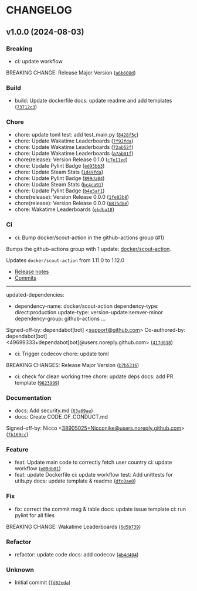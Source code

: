 # CHANGELOG
## v1.0.0 (2024-08-03)
### Breaking
* ci: update workflow

BREAKING CHANGE: Release Major Version ([`a6b608d`](https://github.com/Nicconike/Wakatime-Leaderboards/commit/a6b608dd84f5becf27df4815fb59f1f716a6abd1))
### Build
* build: Update dockerfile
docs: update readme and add templates ([`73712c3`](https://github.com/Nicconike/Wakatime-Leaderboards/commit/73712c3fe362376f4c0c673dc7ff28ad441ccf0b))
### Chore
* chore: update toml
test: add test_main.py ([`8428f5c`](https://github.com/Nicconike/Wakatime-Leaderboards/commit/8428f5cf642ab2f7877267433d51f8dee536cdfb))
* chore: Update Wakatime Leaderboards ([`7f92fda`](https://github.com/Nicconike/Wakatime-Leaderboards/commit/7f92fdaac64ea5c8fc6c98911cb0fc1ccace2505))
* chore: Update Wakatime Leaderboards ([`72ab52f`](https://github.com/Nicconike/Wakatime-Leaderboards/commit/72ab52f296c698763c516d9bc40ec459bb1cf485))
* chore: Update Wakatime Leaderboards ([`a7ab01f`](https://github.com/Nicconike/Wakatime-Leaderboards/commit/a7ab01f5ca7b2c220c6bfe07e95da410b78947f1))
* chore(release): Version Release 0.1.0 ([`c7e11ed`](https://github.com/Nicconike/Wakatime-Leaderboards/commit/c7e11edc0c5569e15640ae25835745e6a3a9f6d8))
* chore: Update Pylint Badge ([`ed95bb3`](https://github.com/Nicconike/Wakatime-Leaderboards/commit/ed95bb3e209f6bda331d719b8dff9bc9f33ed126))
* chore: Update Steam Stats ([`1d49fda`](https://github.com/Nicconike/Wakatime-Leaderboards/commit/1d49fda2b9c81ef69ff5110ad485c61d861be7d4))
* chore: Update Pylint Badge ([`899da04`](https://github.com/Nicconike/Wakatime-Leaderboards/commit/899da041dadbdb669987f15a53fad4b7ad38dfce))
* chore: Update Steam Stats ([`bc4ca91`](https://github.com/Nicconike/Wakatime-Leaderboards/commit/bc4ca91e95f8af832de27fe399f90f64ce55ee62))
* chore: Update Pylint Badge ([`b4e5af1`](https://github.com/Nicconike/Wakatime-Leaderboards/commit/b4e5af1e31c4b9e45d6e7256a2f99c43da74bbcc))
* chore(release): Version Release 0.0.0 ([`1fe82b8`](https://github.com/Nicconike/Wakatime-Leaderboards/commit/1fe82b8a7b49cba64c3fe429204b36ab8d0520da))
* chore(release): Version Release 0.0.0 ([`6875d8e`](https://github.com/Nicconike/Wakatime-Leaderboards/commit/6875d8edb2a120e167ef27c7200a088586a4eb38))
* chore: Wakatime Leaderboards ([`ebdba18`](https://github.com/Nicconike/Wakatime-Leaderboards/commit/ebdba18c313bdd4a2cbca294ce908c1a8b2e27fb))
### Ci
* ci: Bump docker/scout-action in the github-actions group (#1)

Bumps the github-actions group with 1 update: [docker/scout-action](https://github.com/docker/scout-action).


Updates `docker/scout-action` from 1.11.0 to 1.12.0
- [Release notes](https://github.com/docker/scout-action/releases)
- [Commits](https://github.com/docker/scout-action/compare/v1.11.0...v1.12.0)

---
updated-dependencies:
- dependency-name: docker/scout-action
  dependency-type: direct:production
  update-type: version-update:semver-minor
  dependency-group: github-actions
...

Signed-off-by: dependabot[bot] &lt;support@github.com&gt;
Co-authored-by: dependabot[bot] &lt;49699333+dependabot[bot]@users.noreply.github.com&gt; ([`417d618`](https://github.com/Nicconike/Wakatime-Leaderboards/commit/417d6187243f96280a3037be782b4fb92cf79e21))
* ci: Trigger codecov
chore: update toml

BREAKING CHANGES: Release Major Version ([`b7b5316`](https://github.com/Nicconike/Wakatime-Leaderboards/commit/b7b5316846c6ac466b8919e599b5af5fb01f2795))
* ci: check for clean working tree
chore: update deps
docs: add PR template ([`9623999`](https://github.com/Nicconike/Wakatime-Leaderboards/commit/9623999489380bf9bbebc742e27e97634b0e29f8))
### Documentation
* docs: Add security.md ([`63a69ae`](https://github.com/Nicconike/Wakatime-Leaderboards/commit/63a69ae33d42cdcaaceee08815aa3f91b377345e))
* docs: Create CODE_OF_CONDUCT.md

Signed-off-by: Nicco &lt;38905025+Nicconike@users.noreply.github.com&gt; ([`fb169cc`](https://github.com/Nicconike/Wakatime-Leaderboards/commit/fb169cc6337d9b6d2b78a50dff2d0d29388f2ff8))
### Feature
* feat: Update main code to correctly fetch user country
ci: update workflow ([`e89db01`](https://github.com/Nicconike/Wakatime-Leaderboards/commit/e89db01976e10b78f89d855e5f53815bc13d4a97))
* feat: update Dockerfile
ci: update workflow
test: Add unittests for utils.py
docs: update template &amp; readme ([`dfc0ae0`](https://github.com/Nicconike/Wakatime-Leaderboards/commit/dfc0ae08e2025393375f7dbd3dcd1d9e1eb31d99))
### Fix
* fix: correct the commit msg &amp; table
docs: update issue template
ci: run pylint for all files

BREAKING CHANGE: Wakatime Leaderboards ([`6d5b739`](https://github.com/Nicconike/Wakatime-Leaderboards/commit/6d5b739bb5cc826abfd698b8d2479cdcde747875))
### Refactor
* refactor: update code
docs: add codecov ([`4b4d404`](https://github.com/Nicconike/Wakatime-Leaderboards/commit/4b4d40448437af001f37295597be10c79897cbbf))
### Unknown
* Initial commit ([`fd82eda`](https://github.com/Nicconike/Wakatime-Leaderboards/commit/fd82eda4bcb9e8338514faa61d859df2b498c3c7))

